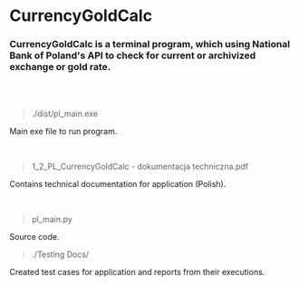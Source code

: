# CurrencyGoldCalc
### CurrencyGoldCalc is a terminal program, which using National Bank of Poland's API to check for current or archivized exchange or gold rate.

<br>
<br>

>./dist/pl_main.exe

Main exe file to run program.

<br>

>1_2_PL_CurrencyGoldCalc - dokumentacja techniczna.pdf

Contains technical documentation for application (Polish).

<br>

>pl_main.py

Source code.

>./Testing Docs/

Created test cases for application and reports from their executions.